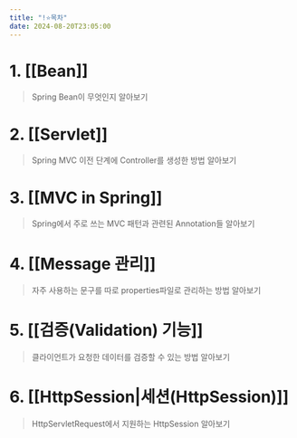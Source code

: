 ```yaml
---
title: "!⭐️목차"
date: 2024-08-20T23:05:00
---
```


# 1. [[Bean]]
> Spring Bean이 무엇인지 알아보기
# 2. [[Servlet]]
> Spring MVC 이전 단계에 Controller를 생성한 방법 알아보기
# 3. [[MVC in Spring]]
> Spring에서 주로 쓰는 MVC 패턴과 관련된 Annotation들 알아보기
# 4. [[Message 관리]]
> 자주 사용하는 문구를 따로 properties파일로 관리하는 방법 알아보기
# 5. [[검증(Validation) 기능]]
> 클라이언트가 요청한 데이터를 검증할 수 있는 방법 알아보기
# 6. [[HttpSession|세션(HttpSession)]]
> HttpServletRequest에서 지원하는 HttpSession 알아보기
